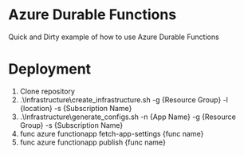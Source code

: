 # Azure Durable Functions
Quick and Dirty example of how to use Azure Durable Functions

#  Deployment
1. Clone repository
2. .\Infrastructure\create_infrastructure.sh -g {Resource Group} -l {location} -s {Subscription Name}
3. .\Infrastructure\generate_configs.sh -n {App Name} -g {Resource Group} -s {Subscription Name}
4. func azure functionapp fetch-app-settings {func name}
5. func azure functionapp publish {func name}
